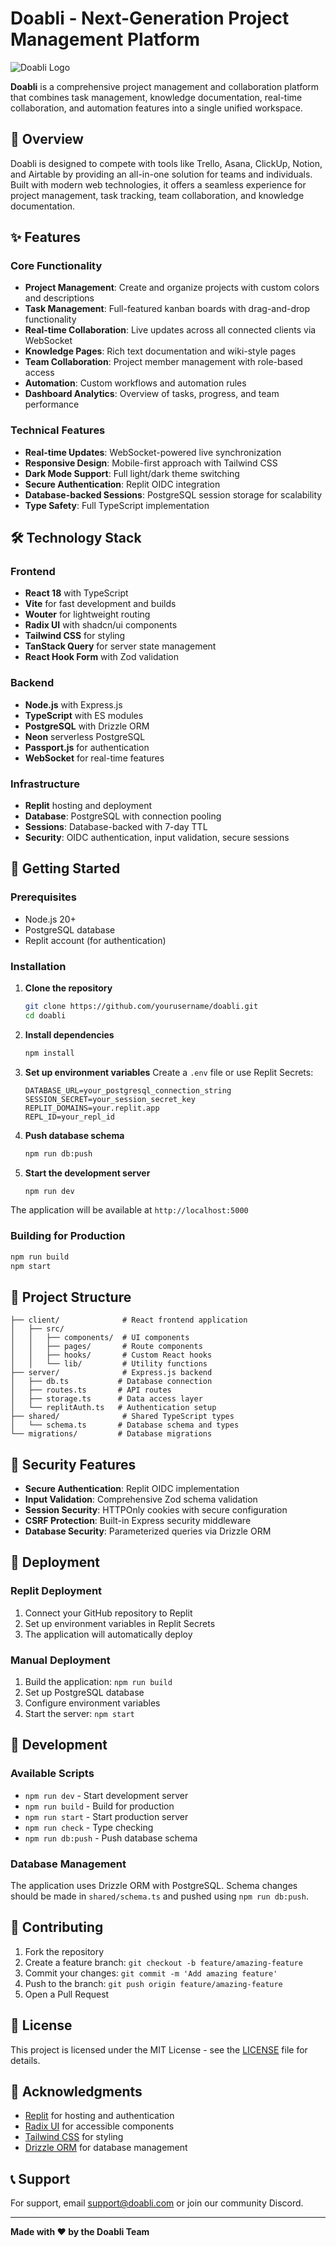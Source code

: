 # Doabli - Next-Generation Project Management Platform

![Doabli Logo](https://doabli.com/logo.png)

**Doabli** is a comprehensive project management and collaboration platform that combines task management, knowledge documentation, real-time collaboration, and automation features into a single unified workspace.

## 🚀 Overview

Doabli is designed to compete with tools like Trello, Asana, ClickUp, Notion, and Airtable by providing an all-in-one solution for teams and individuals. Built with modern web technologies, it offers a seamless experience for project management, task tracking, team collaboration, and knowledge documentation.

## ✨ Features

### Core Functionality
- **Project Management**: Create and organize projects with custom colors and descriptions
- **Task Management**: Full-featured kanban boards with drag-and-drop functionality
- **Real-time Collaboration**: Live updates across all connected clients via WebSocket
- **Knowledge Pages**: Rich text documentation and wiki-style pages
- **Team Collaboration**: Project member management with role-based access
- **Automation**: Custom workflows and automation rules
- **Dashboard Analytics**: Overview of tasks, progress, and team performance

### Technical Features
- **Real-time Updates**: WebSocket-powered live synchronization
- **Responsive Design**: Mobile-first approach with Tailwind CSS
- **Dark Mode Support**: Full light/dark theme switching
- **Secure Authentication**: Replit OIDC integration
- **Database-backed Sessions**: PostgreSQL session storage for scalability
- **Type Safety**: Full TypeScript implementation

## 🛠 Technology Stack

### Frontend
- **React 18** with TypeScript
- **Vite** for fast development and builds
- **Wouter** for lightweight routing
- **Radix UI** with shadcn/ui components
- **Tailwind CSS** for styling
- **TanStack Query** for server state management
- **React Hook Form** with Zod validation

### Backend
- **Node.js** with Express.js
- **TypeScript** with ES modules
- **PostgreSQL** with Drizzle ORM
- **Neon** serverless PostgreSQL
- **Passport.js** for authentication
- **WebSocket** for real-time features

### Infrastructure
- **Replit** hosting and deployment
- **Database**: PostgreSQL with connection pooling
- **Sessions**: Database-backed with 7-day TTL
- **Security**: OIDC authentication, input validation, secure sessions

## 🚀 Getting Started

### Prerequisites
- Node.js 20+
- PostgreSQL database
- Replit account (for authentication)

### Installation

1. **Clone the repository**
   ```bash
   git clone https://github.com/yourusername/doabli.git
   cd doabli
   ```

2. **Install dependencies**
   ```bash
   npm install
   ```

3. **Set up environment variables**
   Create a `.env` file or use Replit Secrets:
   ```env
   DATABASE_URL=your_postgresql_connection_string
   SESSION_SECRET=your_session_secret_key
   REPLIT_DOMAINS=your.replit.app
   REPL_ID=your_repl_id
   ```

4. **Push database schema**
   ```bash
   npm run db:push
   ```

5. **Start the development server**
   ```bash
   npm run dev
   ```

The application will be available at `http://localhost:5000`

### Building for Production

```bash
npm run build
npm start
```

## 📁 Project Structure

```
├── client/              # React frontend application
│   ├── src/
│   │   ├── components/  # UI components
│   │   ├── pages/       # Route components
│   │   ├── hooks/       # Custom React hooks
│   │   └── lib/         # Utility functions
├── server/              # Express.js backend
│   ├── db.ts           # Database connection
│   ├── routes.ts       # API routes
│   ├── storage.ts      # Data access layer
│   └── replitAuth.ts   # Authentication setup
├── shared/              # Shared TypeScript types
│   └── schema.ts       # Database schema and types
└── migrations/         # Database migrations
```

## 🔐 Security Features

- **Secure Authentication**: Replit OIDC implementation
- **Input Validation**: Comprehensive Zod schema validation
- **Session Security**: HTTPOnly cookies with secure configuration
- **CSRF Protection**: Built-in Express security middleware
- **Database Security**: Parameterized queries via Drizzle ORM

## 🚀 Deployment

### Replit Deployment
1. Connect your GitHub repository to Replit
2. Set up environment variables in Replit Secrets
3. The application will automatically deploy

### Manual Deployment
1. Build the application: `npm run build`
2. Set up PostgreSQL database
3. Configure environment variables
4. Start the server: `npm start`

## 🧪 Development

### Available Scripts
- `npm run dev` - Start development server
- `npm run build` - Build for production
- `npm run start` - Start production server
- `npm run check` - Type checking
- `npm run db:push` - Push database schema

### Database Management
The application uses Drizzle ORM with PostgreSQL. Schema changes should be made in `shared/schema.ts` and pushed using `npm run db:push`.

## 🤝 Contributing

1. Fork the repository
2. Create a feature branch: `git checkout -b feature/amazing-feature`
3. Commit your changes: `git commit -m 'Add amazing feature'`
4. Push to the branch: `git push origin feature/amazing-feature`
5. Open a Pull Request

## 📝 License

This project is licensed under the MIT License - see the [LICENSE](LICENSE) file for details.

## 🙏 Acknowledgments

- [Replit](https://replit.com) for hosting and authentication
- [Radix UI](https://radix-ui.com) for accessible components
- [Tailwind CSS](https://tailwindcss.com) for styling
- [Drizzle ORM](https://orm.drizzle.team) for database management

## 📞 Support

For support, email support@doabli.com or join our community Discord.

---

**Made with ❤️ by the Doabli Team**
